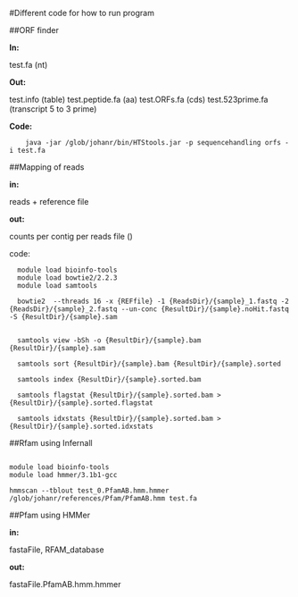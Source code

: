 #Different code for how to run program



##ORF finder

**In:**

test.fa (nt)

**Out:** 

test.info (table)
test.peptide.fa (aa) 
test.ORFs.fa  (cds)
test.523prime.fa (transcript 5 to 3 prime)

**Code:**

```
    java -jar /glob/johanr/bin/HTStools.jar -p sequencehandling orfs -i test.fa
```

##Mapping of reads

**in:** 

  reads + reference file

**out:**
  
  counts per contig per reads file ()

code:

```
  module load bioinfo-tools
  module load bowtie2/2.2.3
  module load samtools

  bowtie2  --threads 16 -x {REFfile} -1 {ReadsDir}/{sample}_1.fastq -2 {ReadsDir}/{sample}_2.fastq --un-conc {ResultDir}/{sample}.noHit.fastq -S {ResultDir}/{sample}.sam


  samtools view -bSh -o {ResultDir}/{sample}.bam {ResultDir}/{sample}.sam

  samtools sort {ResultDir}/{sample}.bam {ResultDir}/{sample}.sorted 

  samtools index {ResultDir}/{sample}.sorted.bam

  samtools flagstat {ResultDir}/{sample}.sorted.bam > {ResultDir}/{sample}.sorted.flagstat

  samtools idxstats {ResultDir}/{sample}.sorted.bam > {ResultDir}/{sample}.sorted.idxstats

```

##Rfam using Infernall


```

module load bioinfo-tools
module load hmmer/3.1b1-gcc

hmmscan --tblout test_0.PfamAB.hmm.hmmer /glob/johanr/references/Pfam/PfamAB.hmm test.fa
```

##Pfam using HMMer

  **in:** 
  
  fastaFile, RFAM_database

  **out:**
  
  fastaFile.PfamAB.hmm.hmmer 






